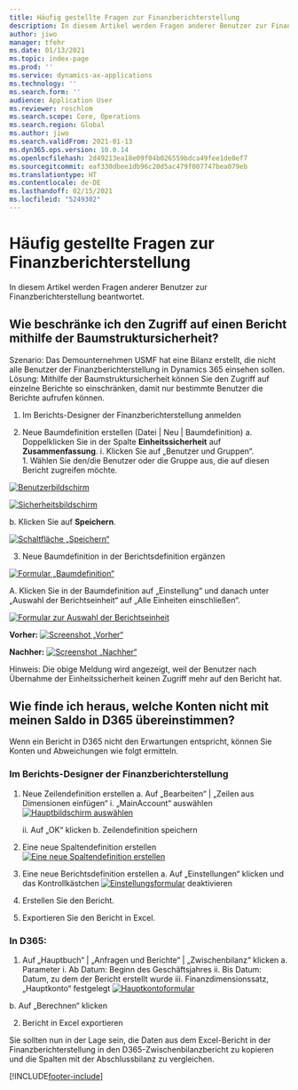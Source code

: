 ```yaml
---
title: Häufig gestellte Fragen zur Finanzberichterstellung
description: In diesem Artikel werden Fragen anderer Benutzer zur Finanzberichterstellung beantwortet.
author: jiwo
manager: tfehr
ms.date: 01/13/2021
ms.topic: index-page
ms.prod: ''
ms.service: dynamics-ax-applications
ms.technology: ''
ms.search.form: ''
audience: Application User
ms.reviewer: roschlom
ms.search.scope: Core, Operations
ms.search.region: Global
ms.author: jiwo
ms.search.validFrom: 2021-01-13
ms.dyn365.ops.version: 10.0.14
ms.openlocfilehash: 2d49213ea18e09f04b026559bdca49fee1de0ef7
ms.sourcegitcommit: eaf330dbee1db96c20d5ac479f007747bea079eb
ms.translationtype: HT
ms.contentlocale: de-DE
ms.lasthandoff: 02/15/2021
ms.locfileid: "5249302"
---
```

# <a name="financial-reporting-faq"></a>Häufig gestellte Fragen zur Finanzberichterstellung 

In diesem Artikel werden Fragen anderer Benutzer zur Finanzberichterstellung beantwortet. 


## <a name="how-do-i-restrict-access-to-a-report-using-tree-security"></a>Wie beschränke ich den Zugriff auf einen Bericht mithilfe der Baumstruktursicherheit?

Szenario: Das Demounternehmen USMF hat eine Bilanz erstellt, die nicht alle Benutzer der Finanzberichterstellung in Dynamics 365 einsehen sollen. Lösung: Mithilfe der Baumstruktursicherheit können Sie den Zugriff auf einzelne Berichte so einschränken, damit nur bestimmte Benutzer die Berichte aufrufen können. 

1.  Im Berichts-Designer der Finanzberichterstellung anmelden

2.  Neue Baumdefinition erstellen (Datei | Neu | Baumdefinition) a.    Doppelklicken Sie in der Spalte **Einheitssicherheit** auf **Zusammenfassung**.
  i.    Klicken Sie auf „Benutzer und Gruppen“.  
          1. Wählen Sie den/die Benutzer oder die Gruppe aus, die auf diesen Bericht zugreifen möchte. 
          
[![Benutzerbildschirm](./media/FR-FAQ_users.png)](./media/FR-FAQ_users.png)

[![Sicherheitsbildschirm](./media/FR-FAQ_security.jpg)](./media/FR-FAQ_security.jpg)

  b.    Klicken Sie auf **Speichern**.
  
[![Schaltfläche „Speichern“](./media/FR-FAQ_save.png)](./media/FR-FAQ_save.png)

3.  Neue Baumdefinition in der Berichtsdefinition ergänzen

[![Formular „Baumdefinition“](./media/FR-FAQ_tree-definition.jpg)](./media/FR-FAQ_tree-definition.jpg)

A.  Klicken Sie in der Baumdefinition auf „Einstellung“ und danach unter „Auswahl der Berichtseinheit“ auf „Alle Einheiten einschließen“.

[![Formular zur Auswahl der Berichtseinheit](./media/FR-FAQ_reporting-unit-selection.jpg)](./media/FR-FAQ_reporting-unit-selection.jpg)

**Vorher:** [![Screenshot „Vorher“](./media/FR-FAQ_before.png)](./media/FR-FAQ_before.png)

**Nachher:** [![Screenshot „Nachher“](./media/FR-FAQ_after.png)](./media/FR-FAQ_after.png)

Hinweis: Die obige Meldung wird angezeigt, weil der Benutzer nach Übernahme der Einheitssicherheit keinen Zugriff mehr auf den Bericht hat.



## <a name="how-do-i-determine-which-accounts-do-not-matching-my-balances-in-d365"></a>Wie finde ich heraus, welche Konten nicht mit meinen Saldo in D365 übereinstimmen?

Wenn ein Bericht in D365 nicht den Erwartungen entspricht, können Sie Konten und Abweichungen wie folgt ermitteln. 

### <a name="in-financial-reporter-report-designer"></a>Im Berichts-Designer der Finanzberichterstellung

1.  Neue Zeilendefinition erstellen a.    Auf „Bearbeiten“ | „Zeilen aus Dimensionen einfügen“ i.  „MainAccount“ auswählen [![Hauptbildschirm auswählen](./media/FR-FAQ_selectmain_.png)](./media/FR-FAQ_selectmain_.png)
    
    ii. Auf „OK“ klicken b.    Zeilendefinition speichern

2.  Eine neue Spaltendefinition erstellen     [![Eine neue Spaltendefinition erstellen](./media/FR-FAQ_column.png)](./media/FR-FAQ_column.png)

3.  Eine neue Berichtsdefinition erstellen a.    Auf „Einstellungen“ klicken und das Kontrollkästchen [![Einstellungsformular](./media/FR-FAQ_settings.png)](./media/FR-FAQ_settings.png) deaktivieren
   
4.  Erstellen Sie den Bericht. 

5.  Exportieren Sie den Bericht in Excel.

### <a name="in-d365"></a>In D365: 
1.  Auf „Hauptbuch“ | „Anfragen und Berichte“ | „Zwischenbilanz“ klicken a.    Parameter i.  Ab Datum: Beginn des Geschäftsjahres ii. Bis Datum: Datum, zu dem der Bericht erstellt wurde iii.    Finanzdimensionssatz, „Hauptkonto“ festgelegt [![Hauptkontoformular](./media/FR-FAQ_mainacct.png)](./media/FR-FAQ_mainacct.png)
      
  b.    Auf „Berechnen“ klicken

2.  Bericht in Excel exportieren

Sie sollten nun in der Lage sein, die Daten aus dem Excel-Bericht in der Finanzberichterstellung in den D365-Zwischenbilanzbericht zu kopieren und die Spalten mit der Abschlussbilanz zu vergleichen.


[!INCLUDE[footer-include](../../includes/footer-banner.md)]